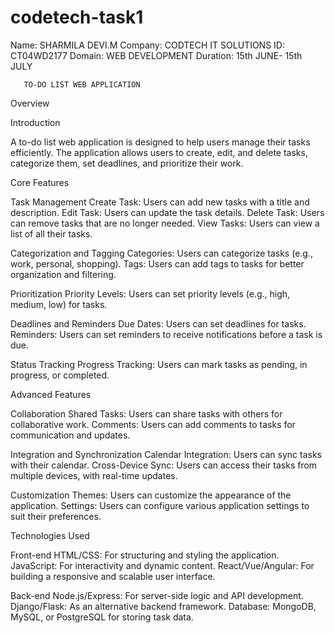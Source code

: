 # codetech-task1
   Name:   SHARMILA DEVI.M
Company:   CODTECH IT SOLUTIONS
     ID:   CT04WD2177
 Domain:   WEB DEVELOPMENT 
 Duration:  15th JUNE- 15th JULY


       TO-DO LIST WEB APPLICATION

Overview 

Introduction

A to-do list web application is designed to help users manage their tasks efficiently. The application allows users to create, edit, and delete tasks, categorize them, set deadlines, and prioritize their work.

 Core Features

Task Management
Create Task: Users can add new tasks with a title and description.
Edit Task: Users can update the task details.
Delete Task: Users can remove tasks that are no longer needed.
View Tasks: Users can view a list of all their tasks.

 Categorization and Tagging
Categories: Users can categorize tasks (e.g., work, personal, shopping).
Tags: Users can add tags to tasks for better organization and filtering.

Prioritization
Priority Levels: Users can set priority levels (e.g., high, medium, low) for tasks.

Deadlines and Reminders
Due Dates: Users can set deadlines for tasks.
Reminders: Users can set reminders to receive notifications before a task is due.

Status Tracking
Progress Tracking: Users can mark tasks as pending, in progress, or completed.

  Advanced Features

Collaboration
Shared Tasks: Users can share tasks with others for collaborative work.
Comments: Users can add comments to tasks for communication and updates.

Integration and Synchronization
Calendar Integration: Users can sync tasks with their calendar.
Cross-Device Sync: Users can access their tasks from multiple devices, with real-time updates.


Customization
Themes: Users can customize the appearance of the application.
Settings: Users can configure various application settings to suit their preferences.

 Technologies Used

Front-end
HTML/CSS: For structuring and styling the application.
JavaScript: For interactivity and dynamic content.
React/Vue/Angular: For building a responsive and scalable user interface.

Back-end
Node.js/Express: For server-side logic and API development.
Django/Flask: As an alternative backend framework.
Database: MongoDB, MySQL, or PostgreSQL for storing task data.
